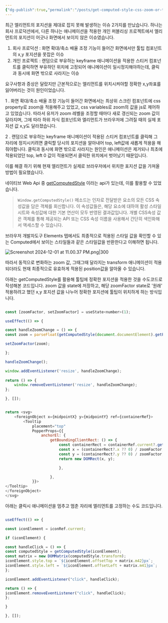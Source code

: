 ```yaml
---
{"dg-publish":true,"permalink":"/posts/get-computed-style-css-zoom-or-transform/","tags":["CSS","WebAPI"],"created":"2024-12-01","updated":"2024-12-01T22:37:00"}
---
```


최근 엘리먼트의 포지션을 제대로 잡지 못해 발생하는 이슈 2가지를 만났습니다. 하나는 회사 프로덕션에서, 다른 하나는 애니메이션을 적용한 개인 퍼블리싱 프로젝트에서 엘리먼트의 포지션이 어긋나 화면에서 보이지 않은 이슈였습니다.

1. 회사 프로덕션 : 화면 확대/축소 배율 조정 기능이 들어간 화면에서만 툴팁 컴포넌트의 x,y 포지션을 못잡은 이슈
2. 개인 프로젝트 : 랜덤으로 부유하는 keyframe 애니메이션을 적용한 스티커 컴포넌트를 클릭하면 부유하던 위치에 고정되어 애니메이션이 일시정지해야하는데, 클릭과 동시에 화면 밖으로 사라지는 이슈

요구사항과 증상은 달랐지만 근본적으로는 엘리먼트를 위치시켜야할 정확한 x,y좌표를 잃어버리는 것이 원인이었습니다.

1 . 
화면 확대/축소 배율 조정 기능이 들어간 화면에서는 최상위 스크린 컴포넌트에 css property로 zoom을 적용해주고 있었고, css variables로 zoom의 값을 js로 제어하고 있었습니다. 따라서 유저가 zoom 레벨을 조정할 때마다 새로 갱신되는 zoom 값이 달라지며, 그에 따라 하위 자식 컴포넌트와 엘리먼트가 브라우저에 그려질 때의 실제 포지션 값 x,y도 달라졌습니다. 

2 .
랜덤으로 부유하는 keyframe 애니메이션이 적용된 스티커 컴포넌트를 클릭해 그 자리에 정지시키려면 클릭할 당시의 포지션을 알아내어 top, left값에 새롭게 적용을 해줘야합니다. 클릭과 동시에 화면 밖으로 사라지는 원인은 애니메이션은 제거되나 최초에 적용되었던 top, left 0 값이 적용되면서 클릭한 위치에서 벗어났기 때문입니다.


이를 해결 하기 위해 현재 엘리먼트가 실제로 브라우저에서 위치한 포지션 값을 가져올 방법이 필요했습니다. 

네이티브 Web Api 중 [getComputedStyle](https://developer.mozilla.org/ko/docs/Web/API/Window/getComputedStyle) 이라는 api가 있는데, 이를 활용할 수 있었습니다.

> `Window.getComputedStyle()` 메소드는 인자로 전달받은 요소의 모든 CSS 속성값을 담은 객체를 회신합니다. 이 속성값들은, 해당 요소에 대하여 활성 스타일시트와 속성값에 대한 기본 연산이 모두 반영된 결과값입니다. 개별 CSS속성 값은 객체를 통해 제공되는 API 또는 CSS 속성 이름을 사용해서 간단히 색인화해서 액세스할 수 있습니다.

브라우저 개발자도구 Elements 탭에서도 최종적으로 적용된 스타일 값을 확인할 수 있는 Computed에서 보이는 스타일들과 같은 스타일값을 반환한다고 이해하면 됩니다. 

![Screenshot 2024-12-01 at 11.00.37 PM.png|300](/img/user/Screenshot%202024-12-01%20at%2011.00.37%20PM.png)

따라서 동적으로 변화하는 zoom 값, 그때그때 달라지는 transform 애니메이션이 적용되더라도 현재 최종적으로 유효하게 적용된 position값을 알아올 수 있습니다.


아래는 getComputedStyle를 활용해 툴팁에 정확한 포지션을 적용한 것을 수도코드로 작성해본 코드입니다.
zoom 값을 state에 저장하고, 해당 zoomFactor state로 '원래' 적용하려고 했던 x,y 포지션 값을 나누어 정확한 포지션에 툴팁이 위치하게 하는 방식입니다.
```js

const [zoomFactor, setZoomFactor] = useState<number>(1);

useEffect(() => {

const handleZoomChange = () => {
const zoom = parseFloat(getComputedStyle(document.documentElement).getPropertyValue('--zoom')) || 1;

setZoomFactor(zoom);

};

handleZoomChange();

window.addEventListener('resize', handleZoomChange);
  
return () => {
	window.removeEventListener('resize', handleZoomChange);
};

}, []);


return <svg>
	<foreignObject x={midpointX} y={midpointY} ref={containerRef}>
		<Tooltip
			placement="top"
			PopperProps={{
				anchorEl: {
					getBoundingClientRect: () => {
						const containerRect = containerRef.current?.getBoundingClientRect();
						const x = (containerRect?.x ?? 0) / zoomFactor;
						const y = (containerRect?.y ?? 0) / zoomFactor;
						return new DOMRect(x, y);

						},

					},
			}}>	
</Tooltip>
</foreignObject>
</svg>

```

아래는 클릭시 애니메이션을 멈추고 멈춘 자리에 엘리먼트를 고정하는 수도 코드입니다. 

```js

useEffect(() => {

const iconElement = iconRef.current;

if (iconElement) {

const handleClick = () => {
const computedStyle = getComputedStyle(iconElement);
const matrix = new DOMMatrix(computedStyle.transform);
iconElement.style.top = `${iconElement.offsetTop + matrix.m42}px`;
iconElement.style.left = `${iconElement.offsetLeft + matrix.m41}px`;
};

iconElement.addEventListener("click", handleClick);

return () => {
iconElement.removeEventListener("click", handleClick);
};

}

}, []);

```